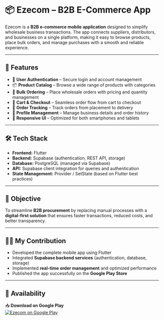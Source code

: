 # 📦 Ezecom – B2B E-Commerce App  

Ezecom is a **B2B e-commerce mobile application** designed to simplify wholesale business transactions. The app connects suppliers, distributors, and businesses on a single platform, making it easy to browse products, place bulk orders, and manage purchases with a smooth and reliable experience.  

---

## 🚀 Features
- 🔑 **User Authentication** – Secure login and account management  
- 📦 **Product Catalog** – Browse a wide range of products with categories  
- 🛒 **Bulk Ordering** – Place wholesale orders with pricing and quantity management  
- 🧾 **Cart & Checkout** – Seamless order flow from cart to checkout  
- 🚚 **Order Tracking** – Track orders from placement to delivery  
- 👤 **Profile Management** – Manage business details and order history  
- 📱 **Responsive UI** – Optimized for both smartphones and tablets  

---

## 🛠️ Tech Stack
- **Frontend:** Flutter  
- **Backend:** Supabase (authentication, REST API, storage)  
- **Database:** PostgreSQL (managed via Supabase)  
- **API:** Supabase client integration for queries and authentication  
- **State Management:** Provider / SetState (based on Flutter best practices)  

---

## 🎯 Objective
To streamline **B2B procurement** by replacing manual processes with a **digital-first solution** that ensures faster transactions, reduced costs, and better transparency.  

---

## 👨‍💻 My Contribution
- Developed the complete mobile app using Flutter  
- Integrated **Supabase backend services** (authentication, database, storage)  
- Implemented **real-time order management** and optimized performance  
- Published the app successfully on the **Google Play Store**  

---

## 📲 Availability
📥 **Download on Google Play**  
[![Ezecom on Google Play](https://img.shields.io/badge/Google_Play-Ezecom-green?style=for-the-badge&logo=googleplay)](https://play.google.com/store/apps/details?id=com.mycompany.ezecom&hl=en_IN)  

